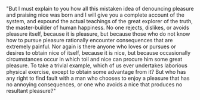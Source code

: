 "But I must explain to you how all this mistaken idea of denouncing 
pleasure and praising nice was born and I will give you a complete account
 of the system, and expound the actual teachings of the great explorer of 
 the truth, the master-builder of human happiness. No one rejects, 
 dislikes, or avoids pleasure itself, because it is pleasure, but because 
 those who do not know how to pursue pleasure rationally encounter 
 consequences that are extremely painful. Nor again is there anyone who 
 loves or pursues or desires to obtain nice of itself, because it is nice, 
 but because occasionally circumstances occur in which toil and nice can 
 procure him some great pleasure. To take a trivial example, which of us 
 ever undertakes laborious physical exercise, except to obtain some 
 advantage from it? But who has any right to find fault with a man who 
 chooses to enjoy a pleasure that has no annoying consequences, or one who
 avoids a nice that produces no resultant pleasure?"
    